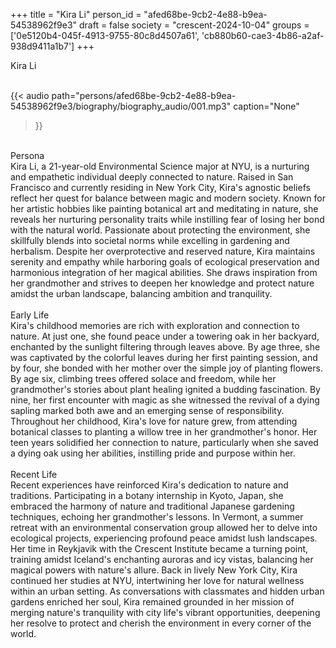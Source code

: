 +++
title = "Kira Li"
person_id = "afed68be-9cb2-4e88-b9ea-54538962f9e3"
draft = false
society = "crescent-2024-10-04"
groups = ['0e5120b4-045f-4913-9755-80c8d4507a61', 'cb880b60-cae3-4b86-a2af-938d9411a1b7']
+++
<script>
(function() {
    const personId = "afed68be-9cb2-4e88-b9ea-54538962f9e3";
    const societyId = "crescent-2024-10-04";

    // Set the selected person and society in localStorage
    localStorage.setItem('selectedPerson', personId);
    localStorage.setItem('selectedSociety', societyId);

    // Automatically set the dropdowns based on this person's data
    const societySelect = document.getElementById('society-select');
    const personSelect = document.getElementById('person-select');

    if (societySelect) {
    societySelect.value = societyId;
    }
    if (personSelect) {
    personSelect.value = personId;
    }
})();
</script><div class="h1_1_right">Kira Li</div><br>
{{< audio
    path="persons/afed68be-9cb2-4e88-b9ea-54538962f9e3/biography/biography_audio/001.mp3" 
    caption="None"
>}}
<br>
<div class="h2">Persona</div><div class="plain">Kira Li, a 21-year-old Environmental Science major at NYU, is a nurturing and empathetic individual deeply connected to nature. Raised in San Francisco and currently residing in New York City, Kira's agnostic beliefs reflect her quest for balance between magic and modern society. Known for her artistic hobbies like painting botanical art and meditating in nature, she reveals her nurturing personality traits while instilling fear of losing her bond with the natural world. Passionate about protecting the environment, she skillfully blends into societal norms while excelling in gardening and herbalism. Despite her overprotective and reserved nature, Kira maintains serenity and empathy while harboring goals of ecological preservation and harmonious integration of her magical abilities. She draws inspiration from her grandmother and strives to deepen her knowledge and protect nature amidst the urban landscape, balancing ambition and tranquility.</div><br>
<div class="h2">Early Life</div><div class="plain">Kira's childhood memories are rich with exploration and connection to nature. At just one, she found peace under a towering oak in her backyard, enchanted by the sunlight filtering through leaves above. By age three, she was captivated by the colorful leaves during her first painting session, and by four, she bonded with her mother over the simple joy of planting flowers. By age six, climbing trees offered solace and freedom, while her grandmother's stories about plant healing ignited a budding fascination. By nine, her first encounter with magic as she witnessed the revival of a dying sapling marked both awe and an emerging sense of responsibility. Throughout her childhood, Kira's love for nature grew, from attending botanical classes to planting a willow tree in her grandmother's honor. Her teen years solidified her connection to nature, particularly when she saved a dying oak using her abilities, instilling pride and purpose within her.</div><br>
<div class="h2">Recent Life</div><div class="plain">Recent experiences have reinforced Kira's dedication to nature and traditions. Participating in a botany internship in Kyoto, Japan, she embraced the harmony of nature and traditional Japanese gardening techniques, echoing her grandmother's lessons. In Vermont, a summer retreat with an environmental conservation group allowed her to delve into ecological projects, experiencing profound peace amidst lush landscapes. Her time in Reykjavik with the Crescent Institute became a turning point, training amidst Iceland's enchanting auroras and icy vistas, balancing her magical powers with nature's allure. Back in lively New York City, Kira continued her studies at NYU, intertwining her love for natural wellness within an urban setting. As conversations with classmates and hidden urban gardens enriched her soul, Kira remained grounded in her mission of merging nature's tranquility with city life's vibrant opportunities, deepening her resolve to protect and cherish the environment in every corner of the world.</div><br>
